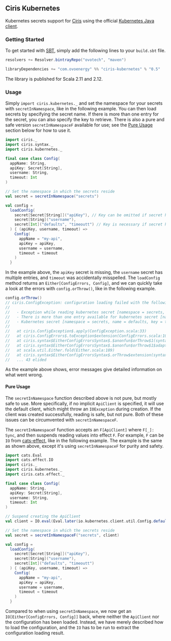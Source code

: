 ## Ciris Kubernetes
Kubernetes secrets support for [Ciris][ciris] using the official [Kubernetes Java client][kubernetes-java-client].

### Getting Started
To get started with [SBT][sbt], simply add the following lines to your `build.sbt` file.

```scala
resolvers += Resolver.bintrayRepo("ovotech", "maven")

libraryDependencies += "com.ovoenergy" %% "ciris-kubernetes" % "0.5"
```

The library is published for Scala 2.11 and 2.12.

### Usage
Simply `import ciris.kubernetes._` and set the namespace for your secrets with `secretInNamespace`, like in the following example. You can then load secrets by specifying the secret name. If there is more than one entry for the secret, you can also specify the key to retrieve. There is also a pure and safe version `secretInNamespaceF` available for use; see the [Pure Usage](#pure-usage) section below for how to use it.

```scala
import ciris._
import ciris.syntax._
import ciris.kubernetes._

final case class Config(
  appName: String,
  apiKey: Secret[String],
  username: String,
  timeout: Int
)

// Set the namespace in which the secrets reside
val secret = secretInNamespace("secrets")

val config =
  loadConfig(
    secret[Secret[String]]("apiKey"), // Key can be omitted if secret has only one entry
    secret[String]("username"),
    secret[Int]("defaults", "timeoutt") // Key is necessary if secret has multiple entries
  ) { (apiKey, username, timeout) =>
    Config(
      appName = "my-api",
      apiKey = apiKey,
      username = username,
      timeout = timeout
    )
  }
```

In the example above, the `apiKey` secret is missing, the `username` secret has multiple entries, and `timeout` was accidentally misspelled. The `loadConfig` method returns an `Either[ConfigErrors, Config]`, and we can quickly take a look at the errors with `config.orThrow()`, like in the following example.

```scala
config.orThrow()
// ciris.ConfigException: configuration loading failed with the following errors.
//
//   - Exception while reading kubernetes secret [namespace = secrets, name = apiKey]: io.kubernetes.client.ApiException: Not Found.
//   - There is more than one entry available for kubernetes secret [namespace = secrets, name = username], please specify which key to use; available keys are: admin, user.
//   - Kubernetes secret [namespace = secrets, name = defaults, key = timeoutt] exists but there is no entry with key [timeoutt]; available keys are: port, timeout.
//
//   at ciris.ConfigException$.apply(ConfigException.scala:33)
//   at ciris.ConfigErrors$.toException$extension(ConfigErrors.scala:109)
//   at ciris.syntax$EitherConfigErrorsSyntax$.$anonfun$orThrow$1(syntax.scala:22)
//   at ciris.syntax$EitherConfigErrorsSyntax$.$anonfun$orThrow$1$adapted(syntax.scala:22)
//   at scala.util.Either.fold(Either.scala:189)
//   at ciris.syntax$EitherConfigErrorsSyntax$.orThrow$extension(syntax.scala:23)
//   ... 43 elided
```

As the example above shows, error messages give detailed information on what went wrong.

#### Pure Usage
The `secretInNamespace` function described above is not pure, but mostly safe to use. More specifically, if no implicit `ApiClient` is specified, it will use the default client, which might throw an `IOException` during creation. If the client was created successfully, reading is safe, but not pure. Both of these issues can be circumvented with `secretInNamespaceF`.

The `secretInNamespaceF` function accepts an `F[ApiClient]` where `F[_]: Sync`, and then suspends reading values into effect `F`. For example, `F` can be `IO` from [cats-effect][cats-effect], like in the following example. The example is the same as shown above, except it's using `secretInNamespaceF` for purity and safety.

```scala
import cats.Eval
import cats.effect.IO
import ciris._
import ciris.kubernetes._
import ciris.cats.effect._

final case class Config(
  appName: String,
  apiKey: Secret[String],
  username: String,
  timeout: Int
)

// Suspend creating the ApiClient
val client = IO.eval(Eval.later(io.kubernetes.client.util.Config.defaultClient()))

// Set the namespace in which the secrets reside
val secret = secretInNamespaceF("secrets", client)

val config =
  loadConfig(
    secret[Secret[String]]("apiKey"),
    secret[String]("username"),
    secret[Int]("defaults", "timeoutt")
  ) { (apiKey, username, timeout) =>
    Config(
      appName = "my-api",
      apiKey = apiKey,
      username = username,
      timeout = timeout
    )
  }
```

Compared to when using `secretInNamespace`, we now get an `IO[Either[ConfigErrors, Config]]` back, where neither the `ApiClient` nor the configuration has been loaded. Instead, we have merely described how to load the configuration, and the `IO` has to be run to extract the configuration loading result.

[cats-effect]: https://github.com/typelevel/cats-effect
[ciris]: https://cir.is
[sbt]: https://www.scala-sbt.org
[kubernetes-java-client]: https://github.com/kubernetes-client/java
